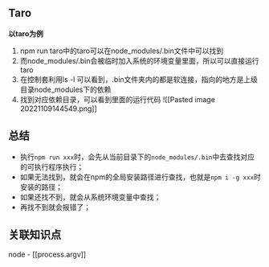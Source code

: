 ## Taro

**以taro为例**
1. npm run taro中的taro可以在node_modules/.bin文件中可以找到
2. 而node_modules/.bin会被临时加入系统的环境变量里面，所以可以直接运行taro
3. 在控制套利用ls -l 可以看到，.bin文件夹内的都是软连接，指向的地方是上级目录node_modules下的依赖
4. 找到对应依赖目录，可以看到里面的运行代码
![[Pasted image 20221109144549.png]]

## 总结

-   执行`npm run xxx`时，会先从当前目录下的`node_modules/.bin`中去查找对应的可执行程序执行；
-   如果无法找到，就会在npm的全局安装路径进行查找，也就是`npm i -g xxx`时安装的路径；
-   如果还找不到，就会从系统环境变量中查找；
-   再找不到就会报错了；

## 关联知识点

node - [[process.argv]]